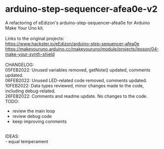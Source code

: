 # arduino-step-sequencer-afea0e-v2
A refactoring of eEdizon's arduino-step-sequencer-afea0e for Arduino Make Your Uno kit.<br>
<br>
Links to the original projects:  <br>
https://www.hackster.io/eEdizon/arduino-step-sequencer-afea0e <br>
https://makeyouruno.arduino.cc/makeyouruno/module/projects/lesson/04-make-your-synth-shield <br>
<br>
CHANGELOG: <br>
05FEB2022: Unused variables removed, getNote() updated, comments updated. <br>
06FEB2022: Unused LED-related code removed, comments updated. <br>
10FEB2022: Data types reviewed, minor changes made to the code, including debug-related. <br>
26FEB2022: Comments and readme update. No changes to the code.
<br>
TODO: <br>
- review the main loop <br>
- review debug code <br>
- keep improving comments <br>
<br>
IDEAS: <br>
- equal temperament <br>
<br>
